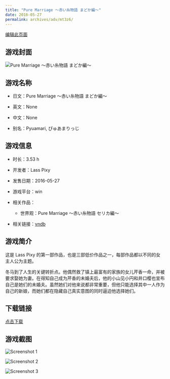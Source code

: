 ```yaml
---
title: "Pure Marriage ～赤い糸物語 まどか編～"
date: 2016-05-27
permalink: archives/adv/mt3z6/
---
```

[编辑此页面](https://github.com/ACG-3/ADV3-source/blob/main/source/_posts/PureMarriage.md)

## 游戏封面

![Pure Marriage ～赤い糸物語 まどか編～](https://pan.timero.xyz/d/onedrive/img_lib_001/PureMarriage_cover.avif)


## 游戏名称

- 日文：Pure Marriage ～赤い糸物語 まどか編～
- 英文：None
- 中文：None

- 别名：Pyuamari, ぴゅあまりっじ


## 游戏信息

- 时长：3.53 h
- 开发者：Lass Pixy
- 发售日期：2016-05-27
- 游戏平台：win
- 相关作品：
   - 世界观：Pure Marriage ～赤い糸物語 セリカ編～

- 相关链接：[vndb](https://vndb.org/v18876)


## 游戏简介

这是 Lass Pixy 的第一部作品，也是三部低价作品之一，每部作品都以不同的女主人公为主题。

冬马到了人生的关键转折点。他偶然救了镇上最富有的家族的女儿芹香一命，并被要求娶她为妻。在得知自己成为芹香的未婚夫后，他的小山见小円和井口樱也宣布自己是她们的未婚夫。虽然她们对他来说都非常重要，但他只能选择其中一人作为自己的新娘，而她们都在隐藏自己真实意图的同时逼迫他选择她们。




## 下载链接

[点击下载](https://pan.timero.xyz/onedrive/adv_lib_001/PureMarriage)


## 游戏截图


![Screenshot 1](https://pan.timero.xyz/d/onedrive/img_lib_001/PureMarriage_Screenshot_1.avif)

![Screenshot 2](https://pan.timero.xyz/d/onedrive/img_lib_001/PureMarriage_Screenshot_2.avif)

![Screenshot 3](https://pan.timero.xyz/d/onedrive/img_lib_001/PureMarriage_Screenshot_3.avif)

